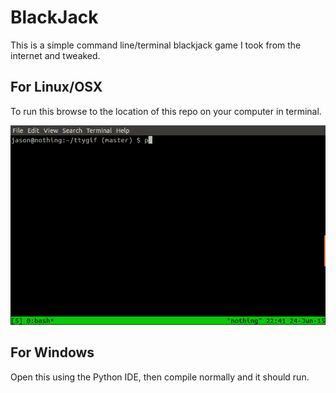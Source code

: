 # BlackJack

This is a simple command line/terminal blackjack game I took from the internet and tweaked.

## For Linux/OSX
To run this browse to the location of this repo on your computer in terminal.

![Alt text](https://raw.githubusercontent.com/JSkally/blackjack/master/blackjack.gif "Instructional GIF")

## For Windows
Open this using the Python IDE, then compile normally and it should run.
